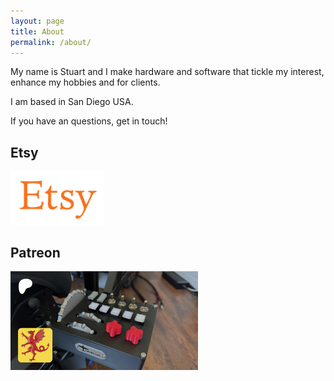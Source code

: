 ```yaml
---
layout: page
title: About
permalink: /about/
---
```


My name is Stuart and I make hardware and software that tickle my interest, enhance my hobbies and for clients.

I am based in San Diego USA. 

If you have an questions, get in touch!

## Etsy

<a href="https://s16nengineering.etsy.com"><img width="150px" src="assets/etsy.png" /></a>

## Patreon

<a href="https://www.patreon.com/c/s16n"><img width="300px" src="assets/patreon.png" /> </a>